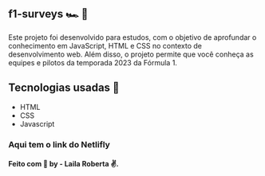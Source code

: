 
## f1-surveys 🏎 ️:checkered_flag:

Este projeto foi desenvolvido para estudos, com o objetivo de aprofundar o conhecimento em JavaScript, HTML e CSS no contexto de desenvolvimento web. Além disso, o projeto permite que você conheça as equipes e pilotos da temporada 2023 da Fórmula 1.

## Tecnologias usadas :rocket: 

- HTML
- CSS
- Javascript

### Aqui tem o link do Netlifly 





####  Feito com :purple_heart:  by - Laila Roberta :v:.



